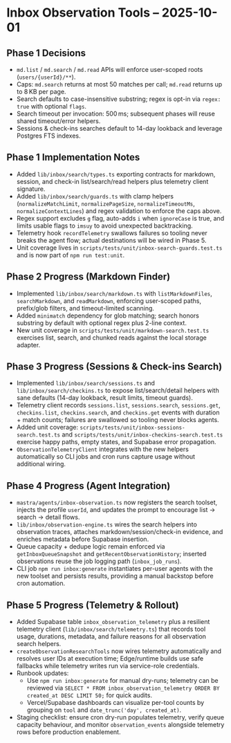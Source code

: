 # Inbox Observation Tools – 2025-10-01

## Phase 1 Decisions

- `md.list` / `md.search` / `md.read` APIs will enforce user-scoped roots (`users/{userId}/**`).
- Caps: `md.search` returns at most 50 matches per call; `md.read` returns up to 8 KB per page.
- Search defaults to case-insensitive substring; regex is opt-in via `regex: true` with optional `flags`.
- Search timeout per invocation: 500 ms; subsequent phases will reuse shared timeout/error helpers.
- Sessions & check-ins searches default to 14-day lookback and leverage Postgres FTS indexes.

## Phase 1 Implementation Notes

- Added `lib/inbox/search/types.ts` exporting contracts for markdown, session, and check-in list/search/read helpers plus telemetry client signature.
- Added `lib/inbox/search/guards.ts` with clamp helpers (`normalizeMatchLimit`, `normalizePageSize`, `normalizeTimeoutMs`, `normalizeContextLines`) and regex validation to enforce the caps above.
- Regex support excludes `g` flag, auto-adds `i` when `ignoreCase` is true, and limits usable flags to `imsuy` to avoid unexpected backtracking.
- Telemetry hook `recordTelemetry` swallows failures so tooling never breaks the agent flow; actual destinations will be wired in Phase 5.
- Unit coverage lives in `scripts/tests/unit/inbox-search-guards.test.ts` and is now part of `npm run test:unit`.
## Phase 2 Progress (Markdown Finder)

- Implemented `lib/inbox/search/markdown.ts` with `listMarkdownFiles`, `searchMarkdown`, and `readMarkdown`, enforcing user-scoped paths, prefix/glob filters, and timeout-limited scanning.
- Added `minimatch` dependency for glob matching; search honors substring by default with optional regex plus 2-line context.
- New unit coverage in `scripts/tests/unit/markdown-search.test.ts` exercises list, search, and chunked reads against the local storage adapter.


## Phase 3 Progress (Sessions & Check-ins Search)

- Implemented `lib/inbox/search/sessions.ts` and `lib/inbox/search/checkins.ts` to expose list/search/detail helpers with sane defaults (14-day lookback, result limits, timeout guards).
- Telemetry client records `sessions.list`, `sessions.search`, `sessions.get`, `checkins.list`, `checkins.search`, and `checkins.get` events with duration + match counts; failures are swallowed so tooling never blocks agents.
- Added unit coverage: `scripts/tests/unit/inbox-sessions-search.test.ts` and `scripts/tests/unit/inbox-checkins-search.test.ts` exercise happy paths, empty states, and Supabase error propagation.
- `ObservationTelemetryClient` integrates with the new helpers automatically so CLI jobs and cron runs capture usage without additional wiring.

## Phase 4 Progress (Agent Integration)

- `mastra/agents/inbox-observation.ts` now registers the search toolset, injects the profile `userId`, and updates the prompt to encourage list → search → detail flows.
- `lib/inbox/observation-engine.ts` wires the search helpers into observation traces, attaches markdown/session/check-in evidence, and enriches metadata before Supabase insertion.
- Queue capacity + dedupe logic remain enforced via `getInboxQueueSnapshot` and `getRecentObservationHistory`; inserted observations reuse the job logging path (`inbox_job_runs`).
- CLI job `npm run inbox:generate` instantiates per-user agents with the new toolset and persists results, providing a manual backstop before cron automation.

## Phase 5 Progress (Telemetry & Rollout)

- Added Supabase table `inbox_observation_telemetry` plus a resilient telemetry client (`lib/inbox/search/telemetry.ts`) that records tool usage, durations, metadata, and failure reasons for all observation search helpers.
- `createObservationResearchTools` now wires telemetry automatically and resolves user IDs at execution time; Edge/runtime builds use safe fallbacks while telemetry writes run via service-role credentials.
- Runbook updates:
  - Use `npm run inbox:generate` for manual dry-runs; telemetry can be reviewed via `SELECT * FROM inbox_observation_telemetry ORDER BY created_at DESC LIMIT 50;` for quick audits.
  - Vercel/Supabase dashboards can visualize per-tool counts by grouping on `tool` and `date_trunc('day', created_at)`.
- Staging checklist: ensure cron dry-run populates telemetry, verify queue capacity behaviour, and monitor `observation_events` alongside telemetry rows before production enablement.
